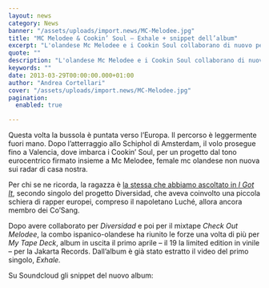 ```yaml
---
layout: news
category: News
banner: "/assets/uploads/import.news/MC-Melodee.jpg"
title: "MC Melodee & Cookin’ Soul – Exhale + snippet dell’album"
excerpt: "L'olandese Mc Melodee e i Cookin Soul collaborano di nuovo per My Tape Deck, progetto concepito tra la Spagna e Amsterdam"
quote: ""
description: "L'olandese Mc Melodee e i Cookin Soul collaborano di nuovo per My Tape Deck, progetto concepito tra la Spagna e Amsterdam"
keywords: ""
date: 2013-03-29T00:00:00.000+01:00
author: "Andrea Cortellari"
cover: "/assets/uploads/import.news/MC-Melodee.jpg"
pagination:
  enabled: true

---
```


Questa volta la bussola è puntata verso l’Europa. Il percorso è leggermente fuori mano. Dopo l’atterraggio allo Schiphol di Amsterdam, il volo prosegue fino a Valencia, dove imbarca i Cookin’ Soul, per un progetto dal tono eurocentrico firmato insieme a Mc Melodee, female mc olandese non nuova sui radar di casa nostra.

Per chi se ne ricorda, la ragazza è [la stessa che abbiamo ascoltato in _I Got It_](https://hotmc.com/secondo-singolo-per-il-progetto-diversidad-i-got-it), secondo singolo del progetto Diversidad, che aveva coinvolto una piccola schiera di rapper europei, compreso il napoletano Luché, allora ancora membro dei Co’Sang.

Dopo avere collaborato per _Diversidad_ e poi per il mixtape _Check Out Melodee_, la combo ispanico-olandese ha riunito le forze una volta di più per _My Tape Deck_, album in uscita il primo aprile – il 19 la limited edition in vinile – per la Jakarta Records. Dall’album è già stato estratto il video del primo singolo, _Exhale._

Su Soundcloud gli snippet del nuovo album: